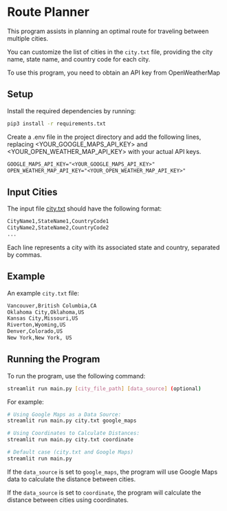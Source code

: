# Route Planner

This program assists in planning an optimal route for traveling between multiple cities.

You can customize the list of cities in the `city.txt` file, providing the city name, state name, and country code for each city.

To use this program, you need to obtain an API key from OpenWeatherMap

## Setup

Install the required dependencies by running:

```bash
pip3 install -r requirements.txt
```

Create a .env file in the project directory and add the following lines, replacing <YOUR_GOOGLE_MAPS_API_KEY> and <YOUR_OPEN_WEATHER_MAP_API_KEY> with your actual API keys.

```txt
GOOGLE_MAPS_API_KEY="<YOUR_GOOGLE_MAPS_API_KEY>"
OPEN_WEATHER_MAP_API_KEY="<YOUR_OPEN_WEATHER_MAP_API_KEY>"
```

## Input Cities

The input file [city.txt](city.txt) should have the following format:

```txt
CityName1,StateName1,CountryCode1
CityName2,StateName2,CountryCode2
...
```

Each line represents a city with its associated state and country, separated by commas.

## Example

An example `city.txt` file:

```txt
Vancouver,British Columbia,CA
Oklahoma City,Oklahoma,US
Kansas City,Missouri,US
Riverton,Wyoming,US
Denver,Colorado,US
New York,New York, US
```

## Running the Program

To run the program, use the following command:

```bash
streamlit run main.py [city_file_path] [data_source] (optional)
```

For example:

```bash
# Using Google Maps as a Data Source:
streamlit run main.py city.txt google_maps

# Using Coordinates to Calculate Distances:
streamlit run main.py city.txt coordinate

# Default case (city.txt and Google Maps)
streamlit run main.py
```

If the `data_source` is set to `google_maps`, the program will use Google Maps data to calculate the distance between cities.

If the `data_source` is set to `coordinate`, the program will calculate the distance between cities using coordinates.
